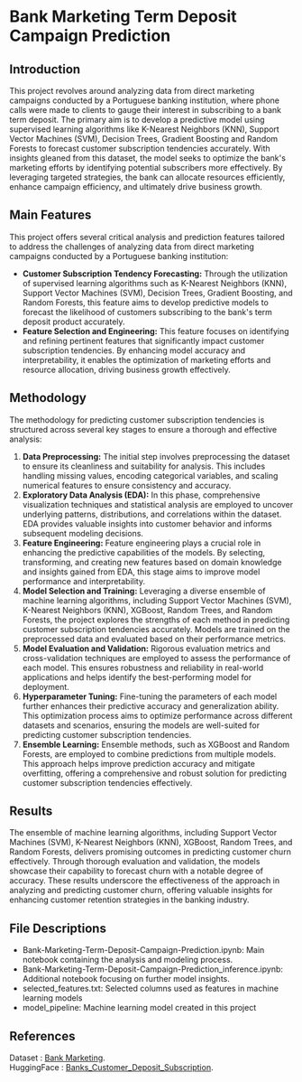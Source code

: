 # Bank Marketing Term Deposit Campaign Prediction
## Introduction
This project revolves around analyzing data from direct marketing campaigns conducted by a Portuguese banking institution, where phone calls were made to clients to gauge their interest in subscribing to a bank term deposit. The primary aim is to develop a predictive model using supervised learning algorithms like K-Nearest Neighbors (KNN), Support Vector Machines (SVM), Decision Trees, Gradient Boosting and Random Forests to forecast customer subscription tendencies accurately. With insights gleaned from this dataset, the model seeks to optimize the bank's marketing efforts by identifying potential subscribers more effectively. By leveraging targeted strategies, the bank can allocate resources efficiently, enhance campaign efficiency, and ultimately drive business growth.

## Main Features

This project offers several critical analysis and prediction features tailored to address the challenges of analyzing data from direct marketing campaigns conducted by a Portuguese banking institution:

- **Customer Subscription Tendency Forecasting:** Through the utilization of supervised learning algorithms such as K-Nearest Neighbors (KNN), Support Vector Machines (SVM), Decision Trees, Gradient Boosting, and Random Forests, this feature aims to develop predictive models to forecast the likelihood of customers subscribing to the bank's term deposit product accurately.  
- **Feature Selection and Engineering:** This feature focuses on identifying and refining pertinent features that significantly impact customer subscription tendencies. By enhancing model accuracy and interpretability, it enables the optimization of marketing efforts and resource allocation, driving business growth effectively.

## Methodology

The methodology for predicting customer subscription tendencies is structured across several key stages to ensure a thorough and effective analysis:

1. **Data Preprocessing:** The initial step involves preprocessing the dataset to ensure its cleanliness and suitability for analysis. This includes handling missing values, encoding categorical variables, and scaling numerical features to ensure consistency and accuracy.
2. **Exploratory Data Analysis (EDA):** In this phase, comprehensive visualization techniques and statistical analysis are employed to uncover underlying patterns, distributions, and correlations within the dataset. EDA provides valuable insights into customer behavior and informs subsequent modeling decisions.
3. **Feature Engineering:** Feature engineering plays a crucial role in enhancing the predictive capabilities of the models. By selecting, transforming, and creating new features based on domain knowledge and insights gained from EDA, this stage aims to improve model performance and interpretability.
4. **Model Selection and Training:** Leveraging a diverse ensemble of machine learning algorithms, including Support Vector Machines (SVM), K-Nearest Neighbors (KNN), XGBoost, Random Trees, and Random Forests, the project explores the strengths of each method in predicting customer subscription tendencies accurately. Models are trained on the preprocessed data and evaluated based on their performance metrics.
5. **Model Evaluation and Validation:** Rigorous evaluation metrics and cross-validation techniques are employed to assess the performance of each model. This ensures robustness and reliability in real-world applications and helps identify the best-performing model for deployment.
6. **Hyperparameter Tuning:** Fine-tuning the parameters of each model further enhances their predictive accuracy and generalization ability. This optimization process aims to optimize performance across different datasets and scenarios, ensuring the models are well-suited for predicting customer subscription tendencies.
7. **Ensemble Learning:** Ensemble methods, such as XGBoost and Random Forests, are employed to combine predictions from multiple models. This approach helps improve prediction accuracy and mitigate overfitting, offering a comprehensive and robust solution for predicting customer subscription tendencies effectively.

## Results

The ensemble of machine learning algorithms, including Support Vector Machines (SVM), K-Nearest Neighbors (KNN), XGBoost, Random Trees, and Random Forests, delivers promising outcomes in predicting customer churn effectively. Through thorough evaluation and validation, the models showcase their capability to forecast churn with a notable degree of accuracy. These results underscore the effectiveness of the approach in analyzing and predicting customer churn, offering valuable insights for enhancing customer retention strategies in the banking industry.

## File Descriptions

- Bank-Marketing-Term-Deposit-Campaign-Prediction.ipynb: Main notebook containing the analysis and modeling process.
- Bank-Marketing-Term-Deposit-Campaign-Prediction_inference.ipynb: Additional notebook focusing on further model insights. 
- selected_features.txt: Selected columns used as features in machine learning models 
- model_pipeline: Machine learning model created in this project

## References

Dataset     : <a href="https://archive.ics.uci.edu/dataset/222/bank+marketing">Bank Marketing</a>.  
HuggingFace : <a href="https://huggingface.co/spaces/taliida-nabilah/Banks_Customer_Deposit_Subscription">Banks_Customer_Deposit_Subscription</a>. 

